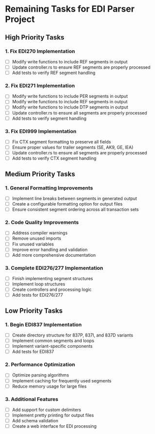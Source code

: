 # Remaining Tasks for EDI Parser Project

## High Priority Tasks

### 1. Fix EDI270 Implementation
- [ ] Modify write functions to include REF segments in output
- [ ] Update controller.rs to ensure REF segments are properly processed
- [ ] Add tests to verify REF segment handling

### 2. Fix EDI271 Implementation
- [ ] Modify write functions to include PER segments in output
- [ ] Modify write functions to include REF segments in output
- [ ] Modify write functions to include DTP segments in output
- [ ] Update controller.rs to ensure all segments are properly processed
- [ ] Add tests to verify segment handling

### 3. Fix EDI999 Implementation
- [ ] Fix CTX segment formatting to preserve all fields
- [ ] Ensure proper values for trailer segments (SE, AK9, GE, IEA)
- [ ] Update controller.rs to ensure all segments are properly processed
- [ ] Add tests to verify CTX segment handling

## Medium Priority Tasks

### 1. General Formatting Improvements
- [ ] Implement line breaks between segments in generated output
- [ ] Create a configurable formatting option for output files
- [ ] Ensure consistent segment ordering across all transaction sets

### 2. Code Quality Improvements
- [ ] Address compiler warnings
- [ ] Remove unused imports
- [ ] Fix unused variables
- [ ] Improve error handling and validation
- [ ] Add more comprehensive documentation

### 3. Complete EDI276/277 Implementation
- [ ] Finish implementing segment structures
- [ ] Implement loop structures
- [ ] Create controllers and processing logic
- [ ] Add tests for EDI276/277

## Low Priority Tasks

### 1. Begin EDI837 Implementation
- [ ] Create directory structure for 837P, 837I, and 837D variants
- [ ] Implement common segments and loops
- [ ] Implement variant-specific components
- [ ] Add tests for EDI837

### 2. Performance Optimization
- [ ] Optimize parsing algorithms
- [ ] Implement caching for frequently used segments
- [ ] Reduce memory usage for large files

### 3. Additional Features
- [ ] Add support for custom delimiters
- [ ] Implement pretty printing for output files
- [ ] Add schema validation
- [ ] Create a web interface for EDI processing
